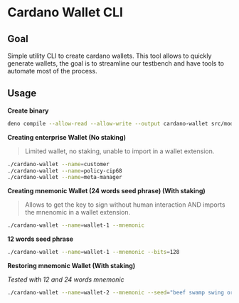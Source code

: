 # Cardano Wallet CLI

## Goal

Simple utility CLI to create cardano wallets.
This tool allows to quickly generate wallets, the goal is to streamline our testbench and have tools to automate most of the process.

## Usage

**Create binary**

```bash
deno compile --allow-read --allow-write --output cardano-wallet src/mod.ts
```

**Creating enterprise Wallet (No staking)**

> Limited wallet, no staking, unable to import in a wallet extension.

```bash
./cardano-wallet --name=customer
./cardano-wallet --name=policy-cip68
./cardano-wallet --name=meta-manager
```

**Creating mnemonic Wallet (24 words seed phrase) (With staking)**

> Allows to get the key to sign without human interaction AND imports the mnenomic in a wallet extension.

```bash
./cardano-wallet --name=wallet-1 --mnemonic
```

**12 words seed phrase**

```bash
./cardano-wallet --name=wallet-1 --mnemonic --bits=128
```

**Restoring mnemonic Wallet (With staking)**

*Tested with 12 and 24 words mnemonic*

```bash
./cardano-wallet --name=wallet-2 --mnemonic --seed="beef swamp swing original fresh acquire virus hub essay welcome nut spray"
```
